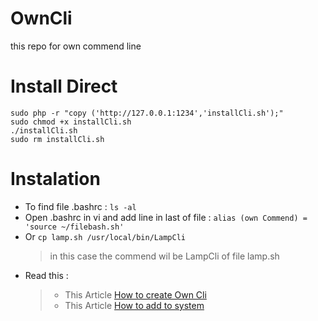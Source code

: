 # OwnCli
this repo for own commend line

# Install Direct
``````
sudo php -r "copy ('http://127.0.0.1:1234','installCli.sh');"
sudo chmod +x installCli.sh
./installCli.sh
sudo rm installCli.sh
``````

# Instalation

- To find file .bashrc : `````` ls -al `````` 
- Open .bashrc in vi and add line in last of file : `````` alias (own Commend) = 'source ~/filebash.sh' ``````
- Or  ``````cp lamp.sh /usr/local/bin/LampCli``````
  > in this case the commend wil be LampCli of file lamp.sh
- Read this :
  > - This Article [How to create Own Cli](https://medium.com/devnetwork/how-to-create-your-own-custom-terminal-commands-c5008782a78e)
  > - This Article [How to add to system](https://www.geeksforgeeks.org/custom-commands-linux-terminal)
